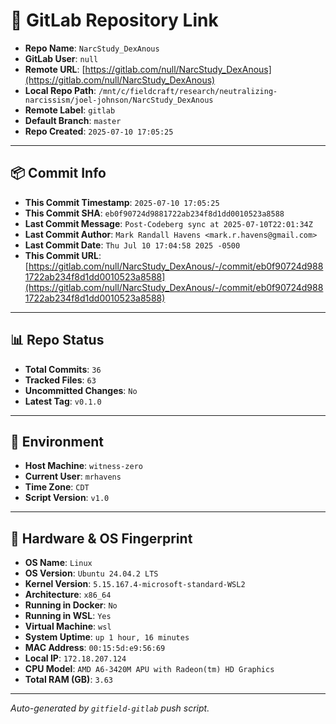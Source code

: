 # 🔗 GitLab Repository Link

- **Repo Name**: `NarcStudy_DexAnous`
- **GitLab User**: `null`
- **Remote URL**: [https://gitlab.com/null/NarcStudy_DexAnous](https://gitlab.com/null/NarcStudy_DexAnous)
- **Local Repo Path**: `/mnt/c/fieldcraft/research/neutralizing-narcissism/joel-johnson/NarcStudy_DexAnous`
- **Remote Label**: `gitlab`
- **Default Branch**: `master`
- **Repo Created**: `2025-07-10 17:05:25`

---

## 📦 Commit Info

- **This Commit Timestamp**: `2025-07-10 17:05:25`
- **This Commit SHA**: `eb0f90724d9881722ab234f8d1dd0010523a8588`
- **Last Commit Message**: `Post-Codeberg sync at 2025-07-10T22:01:34Z`
- **Last Commit Author**: `Mark Randall Havens <mark.r.havens@gmail.com>`
- **Last Commit Date**: `Thu Jul 10 17:04:58 2025 -0500`
- **This Commit URL**: [https://gitlab.com/null/NarcStudy_DexAnous/-/commit/eb0f90724d9881722ab234f8d1dd0010523a8588](https://gitlab.com/null/NarcStudy_DexAnous/-/commit/eb0f90724d9881722ab234f8d1dd0010523a8588)

---

## 📊 Repo Status

- **Total Commits**: `36`
- **Tracked Files**: `63`
- **Uncommitted Changes**: `No`
- **Latest Tag**: `v0.1.0`

---

## 🧽 Environment

- **Host Machine**: `witness-zero`
- **Current User**: `mrhavens`
- **Time Zone**: `CDT`
- **Script Version**: `v1.0`

---

## 🧬 Hardware & OS Fingerprint

- **OS Name**: `Linux`
- **OS Version**: `Ubuntu 24.04.2 LTS`
- **Kernel Version**: `5.15.167.4-microsoft-standard-WSL2`
- **Architecture**: `x86_64`
- **Running in Docker**: `No`
- **Running in WSL**: `Yes`
- **Virtual Machine**: `wsl`
- **System Uptime**: `up 1 hour, 16 minutes`
- **MAC Address**: `00:15:5d:e9:56:69`
- **Local IP**: `172.18.207.124`
- **CPU Model**: `AMD A6-3420M APU with Radeon(tm) HD Graphics`
- **Total RAM (GB)**: `3.63`

---

_Auto-generated by `gitfield-gitlab` push script._
